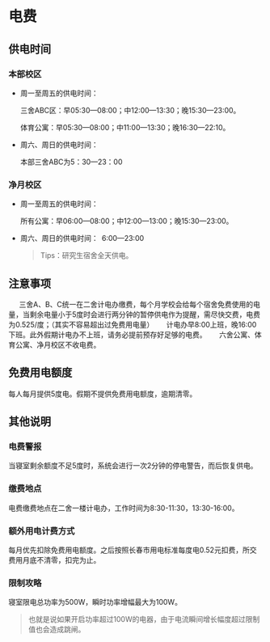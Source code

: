 # 电费

## 供电时间

### 本部校区

- 周一至周五的供电时间：

    三舍ABC区：早05:30—08:00；中12:00—13:30；晚15:30—23:00。

    体育公寓：早05:30—08:00；中11:00—13:30；晚16:30—22:10。

- 周六、周日的供电时间：

    本部三舍ABC为5：30—23：00

### 净月校区

- 周一至周五的供电时间：

    所有公寓：早06:00—08:00；中12:00—13:00；晚15:30—23:00。

- 周六、周日的供电时间： 6:00—23:00

    > Tips：研究生宿舍全天供电。

## 注意事项

   三舍A、B、C统一在二舍计电办缴费，每个月学校会给每个宿舍免费使用的电量，当剩余电量小于5度时会进行两分钟的暂停供电作为提醒，需尽快交费，电费为0.525/度；（其实不容易超出过免费用电量）
   计电办早8:00上班，晚16:00下班。此外假期计电办不上班，请务必提前预存好足够的电费。
   六舍公寓、体育公寓、净月校区不收电费。

## 免费用电额度

每人每月提供5度电。假期不提供免费用电额度，逾期清零。

## 其他说明

### 电费警报

当寝室剩余额度不足5度时，系统会进行一次2分钟的停电警告，而后恢复供电。

### 缴费地点

电费缴费地点在二舍一楼计电办，工作时间为8:30-11:30，13:30-16:00。

### 额外用电计费方式

每月优先扣除免费用电额度。之后按照长春市用电标准每度电0.52元扣费，所交费用月底不清零，扣完为止。

### 限制攻略

寝室限电总功率为500W，瞬时功率增幅最大为100W。

> 也就是说如果开启功率超过100W的电器，由于电流瞬间增长幅度超过限制值也会造成跳闸。